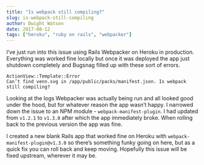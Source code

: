 ```yaml
---
title: "Is webpack still compiling?"
slug: is-webpack-still-compiling
author: Dwight Watson
date: 2017-08-12
tags: ["heroku", "ruby on rails", "webpacker"]
---
```


I’ve just run into this issue using Rails Webpacker on Heroku in production. Everything was worked fine locally but once it was deployed the app just shutdown completely and Bugsnag filled up with these sort of errors.

```
ActionView::Template::Error
Can’t find venn.svg in /app/public/packs/manifest.json. Is webpack still compiling?
```

Looking at the logs Webpacker was actually being run and all looked good under the hood, but for whatever reason the app wasn’t happy. I narrowed down the issue to an NPM module - `webpack-manifest-plugin`. I had updated from `v1.2.1` to `v1.3.0` after which the app immediately broke. When rolling back to the previous version the app was fine.

I created a new blank Rails app that worked fine on Heroku with `webpack-manifest-plugin@v1.3.0` so there’s something funky going on here, but as a quick fix you can roll back and keep moving. Hopefully this issue will be fixed upstream, wherever it may be.

